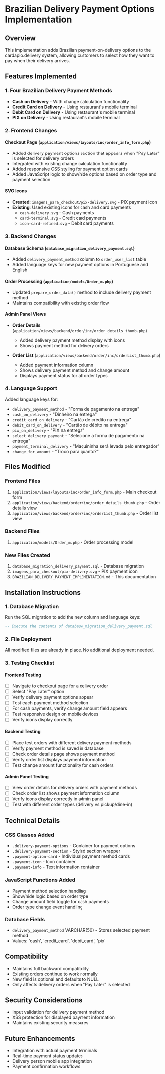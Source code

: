 # Brazilian Delivery Payment Options Implementation

## Overview
This implementation adds Brazilian payment-on-delivery options to the cardapio.delivery system, allowing customers to select how they want to pay when their delivery arrives.

## Features Implemented

### 1. Four Brazilian Delivery Payment Methods
- **Cash on Delivery** - With change calculation functionality
- **Credit Card on Delivery** - Using restaurant's mobile terminal
- **Debit Card on Delivery** - Using restaurant's mobile terminal  
- **PIX on Delivery** - Using restaurant's mobile terminal

### 2. Frontend Changes

#### Checkout Page (`application/views/layouts/inc/order_info_form.php`)
- Added delivery payment options section that appears when "Pay Later" is selected for delivery orders
- Integrated with existing change calculation functionality
- Added responsive CSS styling for payment option cards
- Added JavaScript logic to show/hide options based on order type and payment selection

#### SVG Icons
- **Created**: `imagens_para_checkout/pix-delivery.svg` - PIX payment icon
- **Existing**: Used existing icons for cash and card payments
  - `cash-delivery.svg` - Cash payments
  - `card-terminal.svg` - Credit card payments
  - `icon-card-refined.svg` - Debit card payments

### 3. Backend Changes

#### Database Schema (`database_migration_delivery_payment.sql`)
- Added `delivery_payment_method` column to `order_user_list` table
- Added language keys for new payment options in Portuguese and English

#### Order Processing (`application/models/Order_m.php`)
- Updated `prepare_order_data()` method to include delivery payment method
- Maintains compatibility with existing order flow

#### Admin Panel Views
- **Order Details** (`application/views/backend/order/inc/order_details_thumb.php`)
  - Added delivery payment method display with icons
  - Shows payment method for delivery orders

- **Order List** (`application/views/backend/order/inc/orderList_thumb.php`)
  - Added payment information column
  - Shows delivery payment method and change amount
  - Displays payment status for all order types

### 4. Language Support
Added language keys for:
- `delivery_payment_method` - "Forma de pagamento na entrega"
- `cash_on_delivery` - "Dinheiro na entrega"
- `credit_card_on_delivery` - "Cartão de crédito na entrega"
- `debit_card_on_delivery` - "Cartão de débito na entrega"
- `pix_on_delivery` - "PIX na entrega"
- `select_delivery_payment` - "Selecione a forma de pagamento na entrega"
- `payment_terminal_delivery` - "Maquininha será levada pelo entregador"
- `change_for_amount` - "Troco para quanto?"

## Files Modified

### Frontend Files
1. `application/views/layouts/inc/order_info_form.php` - Main checkout form
2. `application/views/backend/order/inc/order_details_thumb.php` - Order details view
3. `application/views/backend/order/inc/orderList_thumb.php` - Order list view

### Backend Files
1. `application/models/Order_m.php` - Order processing model

### New Files Created
1. `database_migration_delivery_payment.sql` - Database migration
2. `imagens_para_checkout/pix-delivery.svg` - PIX payment icon
3. `BRAZILIAN_DELIVERY_PAYMENT_IMPLEMENTATION.md` - This documentation

## Installation Instructions

### 1. Database Migration
Run the SQL migration to add the new column and language keys:
```sql
-- Execute the contents of database_migration_delivery_payment.sql
```

### 2. File Deployment
All modified files are already in place. No additional deployment needed.

### 3. Testing Checklist

#### Frontend Testing
- [ ] Navigate to checkout page for a delivery order
- [ ] Select "Pay Later" option
- [ ] Verify delivery payment options appear
- [ ] Test each payment method selection
- [ ] For cash payments, verify change amount field appears
- [ ] Test responsive design on mobile devices
- [ ] Verify icons display correctly

#### Backend Testing
- [ ] Place test orders with different delivery payment methods
- [ ] Verify payment method is saved in database
- [ ] Check order details page shows payment method
- [ ] Verify order list displays payment information
- [ ] Test change amount functionality for cash orders

#### Admin Panel Testing
- [ ] View order details for delivery orders with payment methods
- [ ] Check order list shows payment information column
- [ ] Verify icons display correctly in admin panel
- [ ] Test with different order types (delivery vs pickup/dine-in)

## Technical Details

### CSS Classes Added
- `.delivery-payment-options` - Container for payment options
- `.delivery-payment-section` - Styled section wrapper
- `.payment-option-card` - Individual payment method cards
- `.payment-icon` - Icon container
- `.payment-info` - Text information container

### JavaScript Functions Added
- Payment method selection handling
- Show/hide logic based on order type
- Change amount field toggle for cash payments
- Order type change event handling

### Database Fields
- `delivery_payment_method` VARCHAR(50) - Stores selected payment method
- Values: 'cash', 'credit_card', 'debit_card', 'pix'

## Compatibility
- Maintains full backward compatibility
- Existing orders continue to work normally
- New field is optional and defaults to NULL
- Only affects delivery orders when "Pay Later" is selected

## Security Considerations
- Input validation for delivery payment method
- XSS protection for displayed payment information
- Maintains existing security measures

## Future Enhancements
- Integration with actual payment terminals
- Real-time payment status updates
- Delivery person mobile app integration
- Payment confirmation workflows
